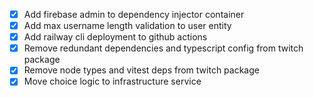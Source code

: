 - [x] Add firebase admin to dependency injector container
- [x] Add max username length validation to user entity
- [x] Add railway cli deployment to github actions
- [x] Remove redundant dependencies and typescript config from twitch package
- [x] Remove node types and vitest deps from twitch package
- [x] Move choice logic to infrastructure service
